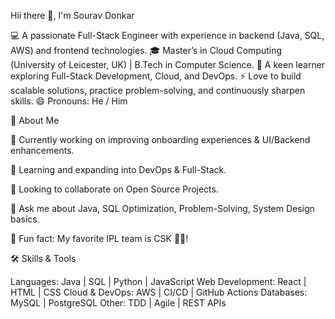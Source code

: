 Hii there 👋, I'm Sourav Donkar

💻 A passionate Full-Stack Engineer with experience in backend (Java, SQL, AWS) and frontend technologies.
🎓 Master’s in Cloud Computing (University of Leicester, UK) | B.Tech in Computer Science.
🌱 A keen learner exploring Full-Stack Development, Cloud, and DevOps.
⚡ Love to build scalable solutions, practice problem-solving, and continuously sharpen skills.
😄 Pronouns: He / Him

🚀 About Me

🔭 Currently working on improving onboarding experiences & UI/Backend enhancements.

🌱 Learning and expanding into DevOps & Full-Stack.

👯 Looking to collaborate on Open Source Projects.

💬 Ask me about Java, SQL Optimization, Problem-Solving, System Design basics.

🎯 Fun fact: My favorite IPL team is CSK 🦁💛!

🛠️ Skills & Tools

Languages: Java | SQL | Python | JavaScript
Web Development: React | HTML | CSS
Cloud & DevOps: AWS | CI/CD | GitHub Actions
Databases: MySQL | PostgreSQL
Other: TDD | Agile | REST APIs
